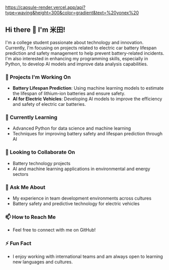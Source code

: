 https://capsule-render.vercel.app/api?type=waving&height=300&color=gradient&text=%20yonex%20
## Hi there 👋 I'm 米田!

I'm a college student passionate about technology and innovation. Currently, I'm focusing on projects related to electric car battery lifespan prediction and safety management to help prevent battery-related incidents. I'm also interested in enhancing my programming skills, especially in Python, to develop AI models and improve data analysis capabilities.

### 🔭 Projects I'm Working On
- **Battery Lifespan Prediction**: Using machine learning models to estimate the lifespan of lithium-ion batteries and ensure safety.
- **AI for Electric Vehicles**: Developing AI models to improve the efficiency and safety of electric car batteries.

### 🌱 Currently Learning
- Advanced Python for data science and machine learning
- Techniques for improving battery safety and lifespan prediction through AI

### 👯 Looking to Collaborate On
- Battery technology projects
- AI and machine learning applications in environmental and energy sectors

### 💬 Ask Me About
- My experience in team development environments across cultures
- Battery safety and predictive technology for electric vehicles

### 📫 How to Reach Me
- Feel free to connect with me on GitHub!

### ⚡ Fun Fact
- I enjoy working with international teams and am always open to learning new languages and cultures.


<!--
**Yoneda-Tomoaki/Yoneda-Tomoaki** is a ✨ _special_ ✨ repository because its `README.md` (this file) appears on your GitHub profile.

Here are some ideas to get you started:

- 🔭 I’m currently working on ...
- 🌱 I’m currently learning ...
- 👯 I’m looking to collaborate on ...
- 🤔 I’m looking for help with ...
- 💬 Ask me about ...
- 📫 How to reach me: ...
- 😄 Pronouns: ...
- ⚡ Fun fact: ...
-->
